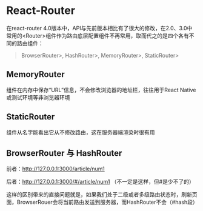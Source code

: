 # React-Router

在react-router 4.0版本中，API与先前版本相比有了很大的修改，在2.0、3.0中常用的\<Router>组件作为路由底层配置组件不再常用，取而代之的是四个各有不同的路由组件：

> BrowserRouter>, HashRouter>, MemoryRouter>, StaticRouter>

## MemoryRouter

组件在内存中保存“URL”信息，不会修改浏览器的地址栏，往往用于React Native或测试环境等非浏览器环境

## StaticRouter

组件从名字能看出它从不修改路由，这在服务器端渲染时很有用

## BrowserRouter 与 HashRouter

前者：http://127.0.0.1:3000/article/num1

后者：http://127.0.0.1:3000/#/article/num1 （不一定是这样，但#是少不了的）

这样的区别带来的直接问题就是，如果我们处于二级或者多级路由状态时，刷新页面，BrowserRouer会将当前路由发送到服务器，而HashRouter不会（#hash段）
